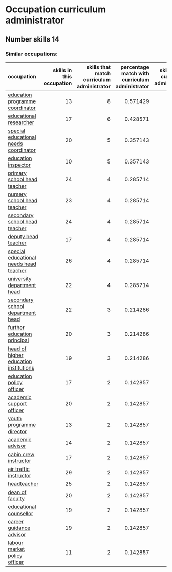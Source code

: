 # Occupation curriculum administrator
## Number skills 14
### Similar occupations:
| occupation                                                                          |   skills in this occupation |   skills that match curriculum administrator |   percentage match with curriculum administrator |   skills not in curriculum administrator |
|:------------------------------------------------------------------------------------|----------------------------:|---------------------------------------------:|-------------------------------------------------:|-----------------------------------------:|
| [education programme coordinator](education_programme_coordinator.md)               |                          13 |                                            8 |                                         0.571429 |                                        5 |
| [educational researcher](educational_researcher.md)                                 |                          17 |                                            6 |                                         0.428571 |                                       11 |
| [special educational needs coordinator](special_educational_needs_coordinator.md)   |                          20 |                                            5 |                                         0.357143 |                                       15 |
| [education inspector](education_inspector.md)                                       |                          10 |                                            5 |                                         0.357143 |                                        5 |
| [primary school head teacher](primary_school_head_teacher.md)                       |                          24 |                                            4 |                                         0.285714 |                                       20 |
| [nursery school head teacher](nursery_school_head_teacher.md)                       |                          23 |                                            4 |                                         0.285714 |                                       19 |
| [secondary school head teacher](secondary_school_head_teacher.md)                   |                          24 |                                            4 |                                         0.285714 |                                       20 |
| [deputy head teacher](deputy_head_teacher.md)                                       |                          17 |                                            4 |                                         0.285714 |                                       13 |
| [special educational needs head teacher](special_educational_needs_head_teacher.md) |                          26 |                                            4 |                                         0.285714 |                                       22 |
| [university department head](university_department_head.md)                         |                          22 |                                            4 |                                         0.285714 |                                       18 |
| [secondary school department head](secondary_school_department_head.md)             |                          22 |                                            3 |                                         0.214286 |                                       19 |
| [further education principal](further_education_principal.md)                       |                          20 |                                            3 |                                         0.214286 |                                       17 |
| [head of higher education institutions](head_of_higher_education_institutions.md)   |                          19 |                                            3 |                                         0.214286 |                                       16 |
| [education policy officer](education_policy_officer.md)                             |                          17 |                                            2 |                                         0.142857 |                                       15 |
| [academic support officer](academic_support_officer.md)                             |                          20 |                                            2 |                                         0.142857 |                                       18 |
| [youth programme director](youth_programme_director.md)                             |                          13 |                                            2 |                                         0.142857 |                                       11 |
| [academic advisor](academic_advisor.md)                                             |                          14 |                                            2 |                                         0.142857 |                                       12 |
| [cabin crew instructor](cabin_crew_instructor.md)                                   |                          17 |                                            2 |                                         0.142857 |                                       15 |
| [air traffic instructor](air_traffic_instructor.md)                                 |                          29 |                                            2 |                                         0.142857 |                                       27 |
| [headteacher](headteacher.md)                                                       |                          25 |                                            2 |                                         0.142857 |                                       23 |
| [dean of faculty](dean_of_faculty.md)                                               |                          20 |                                            2 |                                         0.142857 |                                       18 |
| [educational counsellor](educational_counsellor.md)                                 |                          19 |                                            2 |                                         0.142857 |                                       17 |
| [career guidance advisor](career_guidance_advisor.md)                               |                          19 |                                            2 |                                         0.142857 |                                       17 |
| [labour market policy officer](labour_market_policy_officer.md)                     |                          11 |                                            2 |                                         0.142857 |                                        9 |
